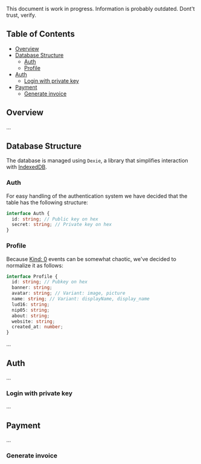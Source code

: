 This document is work in progress. Information is probably outdated. Dont't trust, verify.

## Table of Contents

- [Overview](#overview)
- [Database Structure](#database-structure)
  - [Auth](#auth)
  - [Profile](#profile)
- [Auth](#auth)
  - [Login with private key](#login-with-private-key)
- [Payment](#payment)
  - [Generate invoice](#generate-invoice)

## Overview

...

## Database Structure

The database is managed using `Dexie`, a library that simplifies interaction with [IndexedDB](https://developer.mozilla.org/es/docs/Web/API/IndexedDB_API). 

### Auth

For easy handling of the authentication system we have decided that the table has the following structure:

``` typescript
interface Auth {
  id: string; // Public key on hex
  secret: string; // Private key on hex
}
```

### Profile

Because [Kind: 0](https://github.com/nostr-protocol/nips/blob/master/01.md) events can be somewhat chaotic, we've decided to normalize it as follows:

``` typescript
interface Profile {
  id: string; // Pubkey on hex
  banner: string;
  avatar: string; // Variant: image, picture
  name: string; // Variant: displayName, display_name
  lud16: string;
  nip05: string;
  about: string;
  website: string;
  created_at: number;
}
```

...

## Auth

...

### Login with private key

...

## Payment

...

### Generate invoice